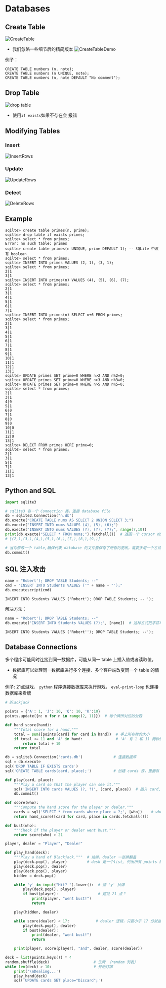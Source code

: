 # Databases
## Create Table
![CreateTable](imgs/CreateTable.png)

- 我们忽略一些细节后的精简版本
![CreateTableDemo](imgs/CreateTableDemo.png)

例子：
```SQLite
CREATE TABLE numbers (n, note);
CREATE TABLE numbers (n UNIQUE, note);
CREATE TABLE numbers (n, note DEFAULT "No comment");
```

## Drop Table
![drop table](imgs/DropTable.png)
- 使用` if exists `如果不存在会 报错

## Modifying Tables
### Insert
![InsertRows](imgs/InsertTable.png)

### Update
![UpdateRows](imgs/UpdateTable.png)

### Delect
![DeleteRows](imgs/DeleteRows.png)

## Example
```SQLite
sqilte> create table primes(n, prime);
sqilte> drop table if exists primes;
sqilte> select * from primes;
Error: no such table: primes
sqilte> create table primes(n UNIQUE, prime DEFAULT 1); -- SQLite 中没有 boolean
sqilte> select * from primes;
sqilte> INSERT INTO primes VALUES (2, 1), (3, 1);
sqilte> select * from primes;
2|1
3|1
sqilte> INSERT INTO primes(n) VALUES (4), (5), (6), (7);
sqilte> select * from primes;
2|1
3|1
4|1
5|1
6|1
7|1
sqilte> INSERT INTO primes(n) SELECT n+6 FROM primes;
sqilte> select * from primes;
2|1
3|1
4|1
5|1
6|1
7|1
8|1
9|1
10|1
11|1
12|1
13|1
sqilte> UPDATE primes SET prime=0 WHERE n>2 AND n%2=0;
sqilte> UPDATE primes SET prime=0 WHERE n>3 AND n%3=0;
sqilte> UPDATE primes SET prime=0 WHERE n>5 AND n%5=0;
sqilte> select * from primes;
2|1
3|1
4|0
5|1
6|0
7|1
8|0
9|0
10|0
11|1
12|0
13|1
sqilte> DELECT FROM primes HERE prime=0;
sqilte> select * from primes;
2|1
3|1
5|1
7|1
11|1
13|1
```

## Python and SQL
```python
import sqlite3

# sqlite3 有一个 Connection 类，连接 database file
db = sqlite3.Connection("n.db")
db.execte("CREATE TABLE nums AS SELECT 2 UNION SELECT 3;")
db.execte("INSERT INTO nums VALUES (4), (5), (6);")
db.execte("INSERT INTO nums VALUES (?), (?), (?);", range(7,10))
print(db.execte("SELECT * FROM nums;").fetchall())  # 返回一个 cursor object,有个 fetchall 方法，把结果以元组形式表述出来
# [(2,),(3,),(4,),(5,),(6,),(7,),(8,),(9,)]

# 当你修改一个 table,确保代表 database 的文件要保存了所有的更改，需要多用一个方法
db.commit()
```

## SQL 注入攻击
```python
name = "Robert'); DROP TABLE Students; --"
cmd = "INSERT INTO Students VALUES ('" + name + "');"
db.executescript(cmd)
```
```SQLite
INSERT INTO Students VALUES ('Robert'); DROP TABLE Students; -- ');
```
解决方法：
```python
name = "Robert'); DROP TABLE Students; --"
db.execute("INSERT INTO Students VALUES (?);", [name])  # 这种方式把字符串正确地转义了
```
```SQLite
INSERT INTO Students VALUES ('Robert''); DROP TABLE Students; --');
```

## Database Connections
多个程序可能同时连接到同一数据库，可能从同一 table 上插入值或者读取值。
- 数据库可以处理同一数据库进行多个连接、多个客户端改变同一个 table 的情况

例子: 21点游戏， `python` 程序连接数据库来执行游戏， `eval-print-loop` 也连接数据库来看牌
```python
# Blackjack

points = {'A': 1, 'J': 10, 'Q': 10, 'K':10}
points.update({n: n for n in range(2, 11)})  # 每个牌所对应的分数

def hand_score(hand):
    """Total score for a hand."""
    total = sum([points[card] for card in hand])  # 手上所有牌的大小
    if total <= 11 and 'A' in hand:               # 'A' 有 1 和 11 两种情况
        return total + 10
    return total

db = sqlite3.Connection('cards.db')              # 连接数据库
sql = db.execute
sql('DROP TABLE IF EXISTS cards')
sql('CREATE TABLE cards(card, place);')          # 创建 cards 表，里面有 card, place(对应who) 两列

def play(card, place):
    """Play a card so that the player can see it."""
    sql('INSERT INTO cards VALUES (?, ?)', (card, place))  # 插入 card, place 到 cards
    db.commit()

def score(who):
    """Compute the hand score for the player or dealer."""
    cards = sql('SELECT * from cards where place = ?;', [who])    # who 所包含的所有 rows
    return hand_score([card for card, place in cards.fetchall()])

def bust(who):
    """Check if the player or dealer went bust."""
    return score(who) > 21

player, dealer = "Player", "Dealer"

def play_hand(deck):
    """Play a hand of Blackjack."""  # 抽牌，dealer 一张牌翻盖
    play(deck.pop(), player)         # desk 是一个list, 列出所有 points 的 keys 数量 * 4
    play(deck.pop(), dealer)
    play(deck.pop(), player)
    hidden = deck.pop()

    while 'y' in input("Hit? ").lower():  # 按 'y' 抽牌
        play(deck.pop(), player)
        if bust(player):                  # 超过 21 点？
            print(player, "went bust!")
            return

    play(hidden, dealer)

    while score(dealer) < 17:            # dealer 逻辑，只要小于 17 分就抽牌
        play(deck.pop(), dealer)
        if bust(dealer):
            print(dealer, "went bust!")
            return

    print(player, score(player), "and", dealer, score(dealer))

deck = list(points.keys()) * 4
random.shuffle(deck)                    # 洗牌 （random 列表）
while len(deck) > 10:                   # 开始打牌
    print('\nDealing...')
    play_hand(deck)
    sql('UPDATE cards SET place="Discard";')
```
